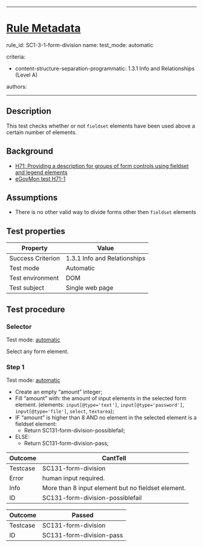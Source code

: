 
---
# [Rule Metadata](../pages/metadata.md)

rule_id: SC1-3-1-form-division
name: 
test_mode: automatic

criteria:
- content-structure-separation-programmatic: 1.3.1 Info and Relationships (Level A)

authors:

---

## Description

This test checks whether or not `fieldset` elements have been used above a certain number of elements.

## Background

- [H71: Providing a description for groups of form controls using fieldset and legend elements](http://www.w3.org/TR/2014/NOTE-WCAG20-TECHS-20140311/H71)
- [eGovMon test H71-1](http://wiki.egovmon.no/wiki/SC3.3.2#ID:_H71-1)

## Assumptions

- There is no other valid way to divide forms other then `fieldset` elements

## Test properties

| Property          | Value
|-------------------|----
| Success Criterion | 1.3.1 Info and Relationships
| Test mode         | Automatic
| Test environment  | DOM
| Test subject      | Single web page

## Test procedure

### Selector

Test mode: [automatic][AUTO]

Select any form element.

### Step 1

Test mode: [automatic][AUTO]

- Create an empty “amount” integer;
- Fill “amount” with: the amount of input elements in the selected form element. (elements: `input[@type='text']`, `input[@type='password']`, `input[@type='file']`, `select`, `textarea`);
- IF “amount” is higher than 8 AND no element in the selected element is a fieldset element:
  - Return SC131-form-division-possiblefail;
- ELSE:
  - Return SC131-form-division-pass;

| Outcome  | CantTell
|----------|-----
| Testcase | SC131-form-division
| Error    | human input required.
| Info     | More than 8 input element but no fieldset element.
| ID       | SC131-form-division-possiblefail

| Outcome  | Passed
|----------|-----
| Testcase | SC131-form-division
| ID       |  SC131-form-division-pass

[AUTO]: ../pages/test-modes.html#automatic
[MANUAL]: ../pages/test-modes.html#manual